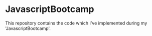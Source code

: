 # JavascriptBootcamp
This repository contains the code which I've implemented during my 'JavascriptBootcamp'.
